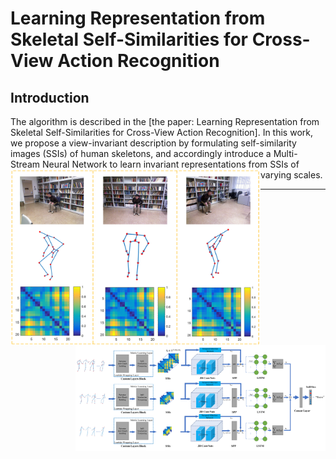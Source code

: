 # Learning Representation from Skeletal Self-Similarities for Cross-View Action Recognition
## Introduction
The algorithm is described in the [the paper: Learning Representation from Skeletal Self-Similarities for Cross-View Action Recognition]. In this work, we propose a view-invariant description by formulating self-similarity images (SSIs) of human skeletons, and accordingly introduce a Multi-Stream Neural Network to learn invariant representations from SSIs of varying scales. 
<img align="left" width="400"  src="docs/teaser1.png">
<img align="right" width="400"  src="docs/teaser2.png">
***
